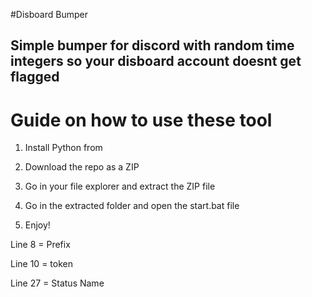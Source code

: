 #Disboard Bumper  
 
## Simple bumper for discord with random time integers so your disboard account doesnt get flagged 
 
# Guide on how to use these tool   
  
1. Install Python from  
  
2. Download the repo as a ZIP   
  
3. Go in your file explorer and extract the ZIP file
 
4. Go in the extracted folder and open the start.bat file

5. Enjoy!  
    
Line 8 = Prefix  
  
Line 10 = token  
  
Line 27 = Status Name    